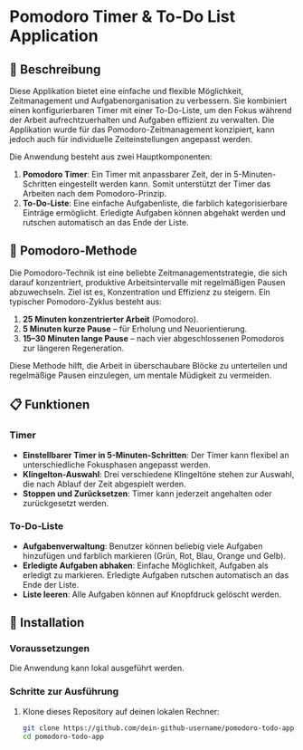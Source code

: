 # Pomodoro Timer & To-Do List Application

## 📖 Beschreibung
Diese Applikation bietet eine einfache und flexible Möglichkeit, Zeitmanagement und Aufgabenorganisation zu verbessern. Sie kombiniert einen konfigurierbaren Timer mit einer To-Do-Liste, um den Fokus während der Arbeit aufrechtzuerhalten und Aufgaben effizient zu verwalten. Die Applikation wurde für das Pomodoro-Zeitmanagement konzipiert, kann jedoch auch für individuelle Zeiteinstellungen angepasst werden.

Die Anwendung besteht aus zwei Hauptkomponenten:

1. **Pomodoro Timer**: Ein Timer mit anpassbarer Zeit, der in 5-Minuten-Schritten eingestellt werden kann. Somit unterstützt der Timer das Arbeiten nach dem Pomodoro-Prinzip.
2. **To-Do-Liste**: Eine einfache Aufgabenliste, die farblich kategorisierbare Einträge ermöglicht. Erledigte Aufgaben können abgehakt werden und rutschen automatisch an das Ende der Liste.

## 🎯 Pomodoro-Methode
Die Pomodoro-Technik ist eine beliebte Zeitmanagementstrategie, die sich darauf konzentriert, produktive Arbeitsintervalle mit regelmäßigen Pausen abzuwechseln. Ziel ist es, Konzentration und Effizienz zu steigern. Ein typischer Pomodoro-Zyklus besteht aus:

1. **25 Minuten konzentrierter Arbeit** (Pomodoro).
2. **5 Minuten kurze Pause** – für Erholung und Neuorientierung.
3. **15–30 Minuten lange Pause** – nach vier abgeschlossenen Pomodoros zur längeren Regeneration.

Diese Methode hilft, die Arbeit in überschaubare Blöcke zu unterteilen und regelmäßige Pausen einzulegen, um mentale Müdigkeit zu vermeiden.

## 📋 Funktionen
### Timer
- **Einstellbarer Timer in 5-Minuten-Schritten**: Der Timer kann flexibel an unterschiedliche Fokusphasen angepasst werden.
- **Klingelton-Auswahl**: Drei verschiedene Klingeltöne stehen zur Auswahl, die nach Ablauf der Zeit abgespielt werden.
- **Stoppen und Zurücksetzen**: Timer kann jederzeit angehalten oder zurückgesetzt werden.

### To-Do-Liste
- **Aufgabenverwaltung**: Benutzer können beliebig viele Aufgaben hinzufügen und farblich markieren (Grün, Rot, Blau, Orange und Gelb).
- **Erledigte Aufgaben abhaken**: Einfache Möglichkeit, Aufgaben als erledigt zu markieren. Erledigte Aufgaben rutschen automatisch an das Ende der Liste.
- **Liste leeren**: Alle Aufgaben können auf Knopfdruck gelöscht werden.

## 🚀 Installation
### Voraussetzungen
Die Anwendung kann lokal ausgeführt werden.

### Schritte zur Ausführung
1. Klone dieses Repository auf deinen lokalen Rechner:
   ```bash
   git clone https://github.com/dein-github-username/pomodoro-todo-app.git
   cd pomodoro-todo-app
